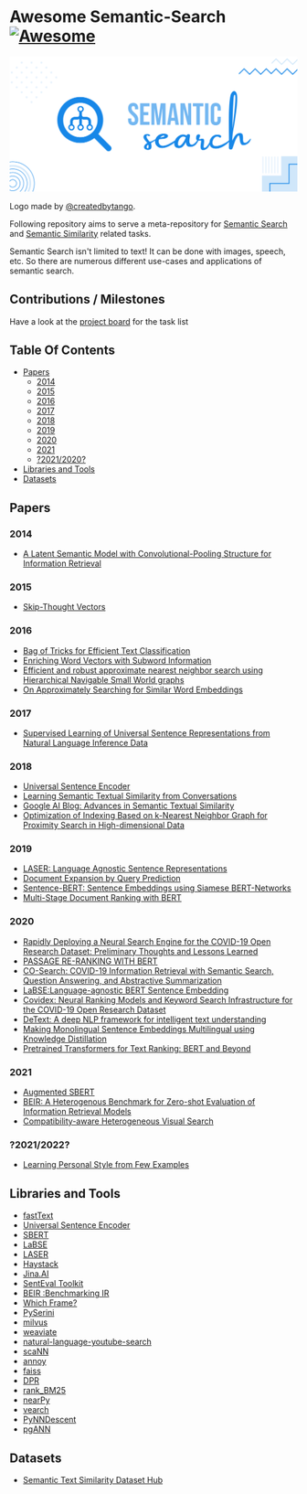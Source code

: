# Awesome Semantic-Search [![Awesome](https://awesome.re/badge.svg)](https://awesome.re)


<img src ="logo.svg" />

Logo made by [@createdbytango](https://instagram.com/createdbytango). 

Following repository aims to serve a meta-repository for [Semantic Search](https://en.wikipedia.org/wiki/Semantic_search) and [Semantic Similarity](http://nlpprogress.com/english/semantic_textual_similarity.html) related tasks.

Semantic Search isn't limited to text! It can be done with images, speech, etc. So there are numerous different use-cases and applications of semantic search.

## Contributions / Milestones

Have a look at the [project board](https://github.com/Agrover112/awesome-semantic-search/projects/1) for the task list

## Table Of Contents

- [Papers](#papers)
    - [2014](#2014)
    - [2015](#2015)
    - [2016](#2016)
    - [2017](#2017)
    - [2018](#2018)
    - [2019](#2019)
    - [2020](#2020)
    - [2021](#2021)
    - [?2021/2020?](#20212022)
- [Libraries and Tools](#libraries-and-tools)
- [Datasets](#datasets)

## Papers
### 2014 
- [A Latent Semantic Model with Convolutional-Pooling 
Structure for Information Retrieval](https://www.microsoft.com/en-us/research/wp-content/uploads/2016/02/cikm2014_cdssm_final.pdf)
### 2015
- [Skip-Thought Vectors](https://arxiv.org/pdf/1506.06726.pdf)

### 2016
- [Bag of Tricks for Efficient Text Classification](https://arxiv.org/abs/1607.01759)
- [Enriching Word Vectors with Subword Information](https://arxiv.org/abs/1607.04606)
- [Efficient and robust approximate nearest neighbor search using Hierarchical Navigable Small World graphs](https://arxiv.org/abs/1603.09320)
- [On Approximately Searching for Similar Word Embeddings](https://www.aclweb.org/anthology/P16-1214.pdf)
### 2017
- [Supervised Learning of Universal Sentence Representations from Natural Language Inference Data](https://research.fb.com/wp-content/uploads/2017/09/emnlp2017.pdf)
### 2018
- [Universal Sentence Encoder](https://arxiv.org/pdf/1803.11175.pdf)
- [Learning Semantic Textual Similarity from Conversations](https://arxiv.org/pdf/1804.07754.pdf)
- [Google AI Blog: Advances in Semantic Textual Similarity](https://ai.googleblog.com/2018/05/advances-in-semantic-textual-similarity.html)
- [Optimization of Indexing Based on k-Nearest Neighbor Graph for Proximity Search in High-dimensional Data](https://arxiv.org/abs/1810.07355)

### 2019
- [LASER: Language Agnostic Sentence Representations](https://engineering.fb.com/2019/01/22/ai-research/laser-multilingual-sentence-embeddings/)
- [Document Expansion by Query Prediction](https://arxiv.org/abs/1904.08375)
- [Sentence-BERT: Sentence Embeddings using Siamese BERT-Networks](https://arxiv.org/pdf/1908.10084.pdf)
- [Multi-Stage Document Ranking with BERT](https://arxiv.org/abs/1910.14424)

### 2020
- [Rapidly Deploying a Neural Search Engine for the COVID-19 Open Research Dataset: Preliminary Thoughts and Lessons Learned](https://arxiv.org/abs/2004.05125)
- [PASSAGE RE-RANKING WITH BERT](https://arxiv.org/pdf/1901.04085.pdf)
- [CO-Search: COVID-19 Information Retrieval with Semantic Search, Question Answering, and Abstractive Summarization](https://arxiv.org/pdf/2006.09595.pdf)
- [LaBSE:Language-agnostic BERT Sentence Embedding](https://arxiv.org/abs/2007.01852)
- [Covidex: Neural Ranking Models and Keyword Search Infrastructure for the COVID-19 Open Research Dataset](https://arxiv.org/abs/2007.07846)
- [DeText: A deep NLP framework for intelligent text understanding](https://engineering.linkedin.com/blog/2020/open-sourcing-detext)
- [Making Monolingual Sentence Embeddings Multilingual using Knowledge Distillation](https://arxiv.org/pdf/2004.09813.pdf)
- [Pretrained Transformers for Text Ranking: BERT and Beyond](https://arxiv.org/abs/2010.06467)

### 2021
- [Augmented SBERT](https://arxiv.org/pdf/2010.08240.pdf)
- [BEIR: A Heterogenous Benchmark for Zero-shot Evaluation of Information Retrieval Models](https://arxiv.org/abs/2104.08663)
- [Compatibility-aware Heterogeneous Visual Search](https://arxiv.org/abs/2105.06047)


### ?2021/2022?
- [Learning Personal Style from Few Examples](https://chuanenlin.com/pseudoclient)


## Libraries and Tools
- [fastText](https://fasttext.cc/)
- [Universal Sentence Encoder](https://tfhub.dev/google/universal-sentence-encoder/4)
- [SBERT](https://www.sbert.net/)
- [LaBSE](https://tfhub.dev/google/LaBSE/2)
- [LASER](https://github.com/facebookresearch/LASER)
- [Haystack](https://github.com/deepset-ai/haystack/)
- [Jina.AI](https://jina.ai/)
- [SentEval Toolkit](https://github.com/facebookresearch/SentEval?utm_source=catalyzex.com)
- [BEIR :Benchmarking IR](https://github.com/UKPLab/beir)
- [Which Frame?](http://whichframe.com/)
- [PySerini](https://github.com/castorini/pyserini)
- [milvus](https://www.milvus.io/)
- [weaviate](https://github.com/semi-technologies/weaviate)
- [natural-language-youtube-search](https://github.com/haltakov/natural-language-youtube-search)
- [scaNN](https://github.com/google-research/google-research/tree/master/scann)
- [annoy](https://github.com/spotify/annoy)
- [faiss](https://github.com/facebookresearch/faiss)
- [DPR](https://github.com/facebookresearch/DPR)
- [rank_BM25](https://github.com/dorianbrown/rank_bm25)
- [nearPy](http://pixelogik.github.io/NearPy/)
- [vearch](https://github.com/vearch/vearch)
- [PyNNDescent](https://github.com/lmcinnes/pynndescent)
- [pgANN](https://github.com/netrasys/pgANN)

## Datasets
- [Semantic Text Similarity Dataset Hub](https://github.com/brmson/dataset-sts)

